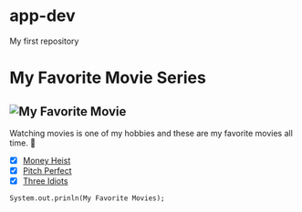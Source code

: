 # app-dev
My first repository

# My Favorite Movie Series
![My Favorite Movie](https://img.freepik.com/free-photo/friends-watching-scary-movie_23-2147771144.jpg?t=st=1714967926~exp=1714971526~hmac=ec748f74346bfc07048816d769ec9f79729951e138a64c6c955d966ffdc3cfab&w=1380)
---
Watching movies is one of my hobbies and these are my favorite movies all time. 🎥

- [x] [Money Heist](https://www.imdb.com/title/tt6468322/)
- [x] [Pitch Perfect](https://www.imdb.com/title/tt1981677/?ref_=fn_al_tt_1)
- [x] [Three Idiots](https://www.imdb.com/title/tt1187043/?ref_=nv_sr_srsg_0_tt_8_nm_0_q_three%2520idiots)

`System.out.prinln(My Favorite Movies);`





